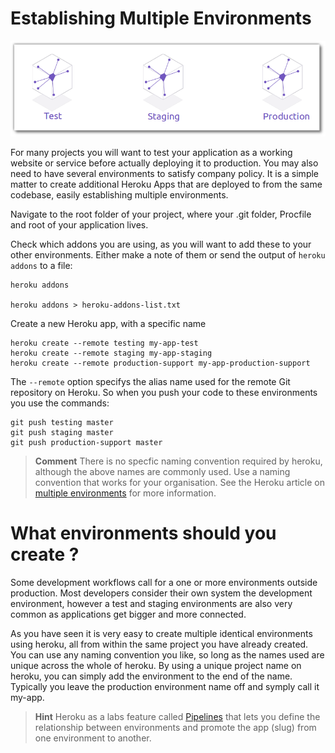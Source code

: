 # Establishing Multiple Environments 

![Heroku multiple environments](../images/heroku-environments.png)

  For many projects you will want to test your application as a working website or service before actually deploying it to production.  You may also need to have several environments to satisfy company policy.  It is a simple matter to create additional Heroku Apps that are deployed to from the same codebase, easily establishing multiple environments.

  Navigate to the root folder of your project, where your .git folder, Procfile and root of your application lives.

Check which addons you are using, as you will want to add these to your other environments.  Either make a note of them or send the output of `heroku addons` to a file:

    heroku addons 

    heroku addons > heroku-addons-list.txt 

Create a new Heroku app, with a specific name

    heroku create --remote testing my-app-test
    heroku create --remote staging my-app-staging
    heroku create --remote production-support my-app-production-support

The `--remote` option specifys the alias name used for the remote Git repository on Heroku.  So when you push your code to these environments you use the commands:

    git push testing master
    git push staging master
    git push production-support master

> **Comment** There is no specfic naming convention required by heroku, although the above names are commonly used.  Use a naming convention that works for your organisation.  See the Heroku article on [multiple environments](https://devcenter.heroku.com/articles/multiple-environments) for more information.

# What environments should you create ?

  Some development workflows call for a one or more environments outside production.  Most developers consider their own system the development environment, however a test and staging environments are also very common as applications get bigger and more connected.

  As you have seen it is very easy to create multiple identical environments using heroku, all from within the same project you have already created.  You can use any naming convention you like, so long as the names used are unique across the whole of heroku.  By using a unique project name on heroku, you can simply add the environment to the end of the name.  Typically you leave the production environment name off and symply call it my-app.

> **Hint** Heroku as a labs feature called [Pipelines](https://blog.heroku.com/archives/2013/7/10/heroku-pipelines-beta) that lets you define the relationship between environments and promote the app (slug) from one environment to another.
